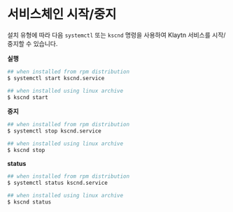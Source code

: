 # 서비스체인 시작/중지 <a id="starting-stopping-service-chain"></a>

설치 유형에 따라 다음 `systemctl`  또는 `kscnd` 명령을 사용하여 Klaytn 서비스를 시작/중지할 수 있습니다.

**실행**

```bash
## when installed from rpm distribution 
$ systemctl start kscnd.service

## when installed using linux archive
$ kscnd start

```

**중지**

```bash
## when installed from rpm distribution 
$ systemctl stop kscnd.service

## when installed using linux archive
$ kscnd stop

```

**status**

```bash
## when installed from rpm distribution 
$ systemctl status kscnd.service

## when installed using linux archive
$ kscnd status

```



